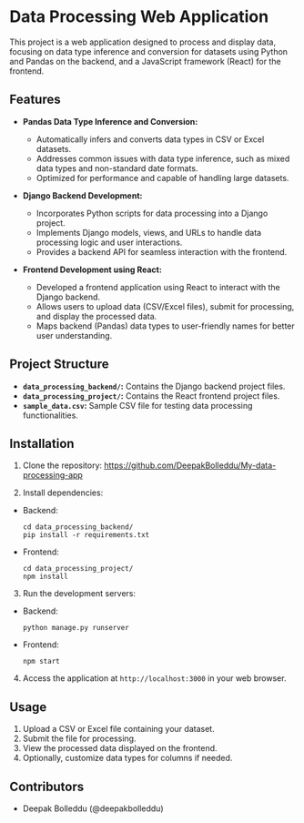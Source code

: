 # Data Processing Web Application

This project is a web application designed to process and display data, focusing on data type inference and conversion for datasets using Python and Pandas on the backend, and a JavaScript framework (React) for the frontend.

## Features

- **Pandas Data Type Inference and Conversion:**
  - Automatically infers and converts data types in CSV or Excel datasets.
  - Addresses common issues with data type inference, such as mixed data types and non-standard date formats.
  - Optimized for performance and capable of handling large datasets.

- **Django Backend Development:**
  - Incorporates Python scripts for data processing into a Django project.
  - Implements Django models, views, and URLs to handle data processing logic and user interactions.
  - Provides a backend API for seamless interaction with the frontend.

- **Frontend Development using React:**
  - Developed a frontend application using React to interact with the Django backend.
  - Allows users to upload data (CSV/Excel files), submit for processing, and display the processed data.
  - Maps backend (Pandas) data types to user-friendly names for better user understanding.

## Project Structure

- **`data_processing_backend/`:** Contains the Django backend project files.
- **`data_processing_project/`:** Contains the React frontend project files.
- **`sample_data.csv`:** Sample CSV file for testing data processing functionalities.

## Installation

1. Clone the repository:
https://github.com/DeepakBolleddu/My-data-processing-app


2. Install dependencies:
- Backend:
  ```
  cd data_processing_backend/
  pip install -r requirements.txt
  ```
- Frontend:
  ```
  cd data_processing_project/
  npm install
  ```

3. Run the development servers:
- Backend:
  ```
  python manage.py runserver
  ```
- Frontend:
  ```
  npm start
  ```

4. Access the application at `http://localhost:3000` in your web browser.

## Usage

1. Upload a CSV or Excel file containing your dataset.
2. Submit the file for processing.
3. View the processed data displayed on the frontend.
4. Optionally, customize data types for columns if needed.

## Contributors

- Deepak Bolleddu (@deepakbolleddu)
